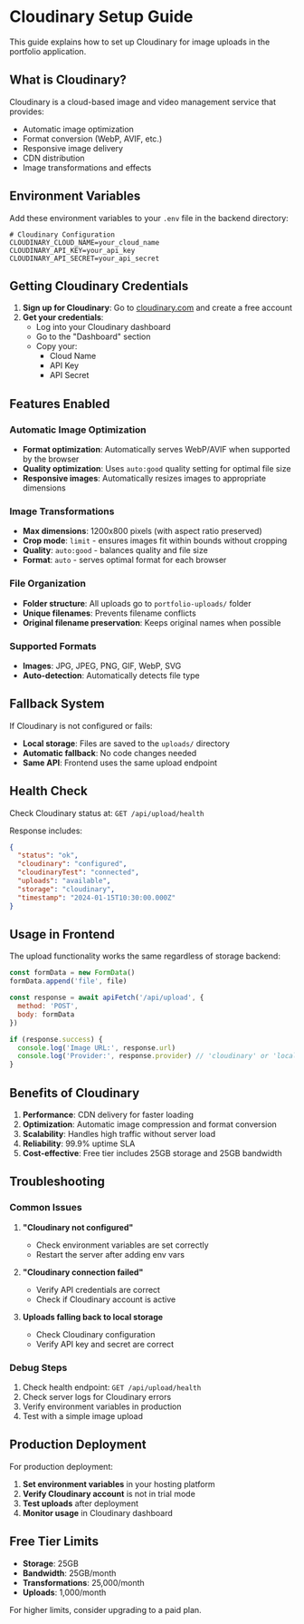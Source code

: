 # Cloudinary Setup Guide

This guide explains how to set up Cloudinary for image uploads in the portfolio application.

## What is Cloudinary?

Cloudinary is a cloud-based image and video management service that provides:
- Automatic image optimization
- Format conversion (WebP, AVIF, etc.)
- Responsive image delivery
- CDN distribution
- Image transformations and effects

## Environment Variables

Add these environment variables to your `.env` file in the backend directory:

```env
# Cloudinary Configuration
CLOUDINARY_CLOUD_NAME=your_cloud_name
CLOUDINARY_API_KEY=your_api_key
CLOUDINARY_API_SECRET=your_api_secret
```

## Getting Cloudinary Credentials

1. **Sign up for Cloudinary**: Go to [cloudinary.com](https://cloudinary.com) and create a free account
2. **Get your credentials**: 
   - Log into your Cloudinary dashboard
   - Go to the "Dashboard" section
   - Copy your:
     - Cloud Name
     - API Key
     - API Secret

## Features Enabled

### Automatic Image Optimization
- **Format optimization**: Automatically serves WebP/AVIF when supported by the browser
- **Quality optimization**: Uses `auto:good` quality setting for optimal file size
- **Responsive images**: Automatically resizes images to appropriate dimensions

### Image Transformations
- **Max dimensions**: 1200x800 pixels (with aspect ratio preserved)
- **Crop mode**: `limit` - ensures images fit within bounds without cropping
- **Quality**: `auto:good` - balances quality and file size
- **Format**: `auto` - serves optimal format for each browser

### File Organization
- **Folder structure**: All uploads go to `portfolio-uploads/` folder
- **Unique filenames**: Prevents filename conflicts
- **Original filename preservation**: Keeps original names when possible

### Supported Formats
- **Images**: JPG, JPEG, PNG, GIF, WebP, SVG
- **Auto-detection**: Automatically detects file type

## Fallback System

If Cloudinary is not configured or fails:
- **Local storage**: Files are saved to the `uploads/` directory
- **Automatic fallback**: No code changes needed
- **Same API**: Frontend uses the same upload endpoint

## Health Check

Check Cloudinary status at: `GET /api/upload/health`

Response includes:
```json
{
  "status": "ok",
  "cloudinary": "configured",
  "cloudinaryTest": "connected",
  "uploads": "available",
  "storage": "cloudinary",
  "timestamp": "2024-01-15T10:30:00.000Z"
}
```

## Usage in Frontend

The upload functionality works the same regardless of storage backend:

```javascript
const formData = new FormData()
formData.append('file', file)

const response = await apiFetch('/api/upload', {
  method: 'POST',
  body: formData
})

if (response.success) {
  console.log('Image URL:', response.url)
  console.log('Provider:', response.provider) // 'cloudinary' or 'local'
}
```

## Benefits of Cloudinary

1. **Performance**: CDN delivery for faster loading
2. **Optimization**: Automatic image compression and format conversion
3. **Scalability**: Handles high traffic without server load
4. **Reliability**: 99.9% uptime SLA
5. **Cost-effective**: Free tier includes 25GB storage and 25GB bandwidth

## Troubleshooting

### Common Issues

1. **"Cloudinary not configured"**
   - Check environment variables are set correctly
   - Restart the server after adding env vars

2. **"Cloudinary connection failed"**
   - Verify API credentials are correct
   - Check if Cloudinary account is active

3. **Uploads falling back to local storage**
   - Check Cloudinary configuration
   - Verify API key and secret are correct

### Debug Steps

1. Check health endpoint: `GET /api/upload/health`
2. Check server logs for Cloudinary errors
3. Verify environment variables in production
4. Test with a simple image upload

## Production Deployment

For production deployment:

1. **Set environment variables** in your hosting platform
2. **Verify Cloudinary account** is not in trial mode
3. **Test uploads** after deployment
4. **Monitor usage** in Cloudinary dashboard

## Free Tier Limits

- **Storage**: 25GB
- **Bandwidth**: 25GB/month
- **Transformations**: 25,000/month
- **Uploads**: 1,000/month

For higher limits, consider upgrading to a paid plan.
